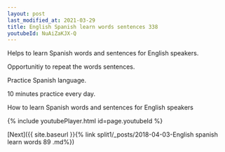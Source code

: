 ```yaml
---
layout: post
last_modified_at: 2021-03-29
title: English Spanish learn words sentences 338 
youtubeId: NuAiZaKJX-Q
---
```

 
 
Helps to learn Spanish words and sentences for English speakers.

Opportunitiy to repeat the words sentences. 

Practice Spanish language. 
 
10 minutes practice every day. 
 
How to learn Spanish words and sentences for English speakers 
 
{% include youtubePlayer.html id=page.youtubeId %}
 
 
[Next]({{ site.baseurl }}{% link  split1/_posts/2018-04-03-English spanish learn words 89 .md%})
 
